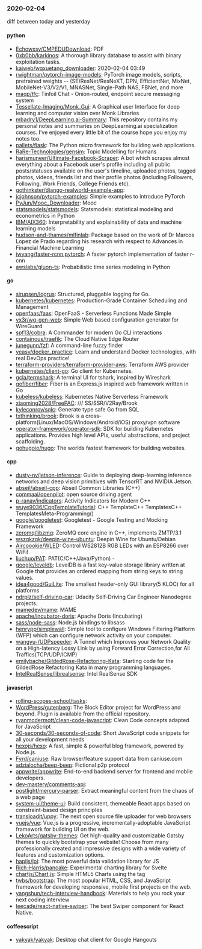 ### 2020-02-04
diff between today and yesterday

#### python
* [Echowxsy/CMPEDUDownload](https://github.com/Echowxsy/CMPEDUDownload): PDF
* [0xb0bb/karkinos](https://github.com/0xb0bb/karkinos): A thorough library database to assist with binary exploitation tasks.
* [kajweb/wqxuetang_downloader](https://github.com/kajweb/wqxuetang_downloader):  2020-02-04 03:49
* [rwightman/pytorch-image-models](https://github.com/rwightman/pytorch-image-models): PyTorch image models, scripts, pretrained weights -- (SE)ResNet/ResNeXT, DPN, EfficientNet, MixNet, MobileNet-V3/V2/V1, MNASNet, Single-Path NAS, FBNet, and more
* [maqp/tfc](https://github.com/maqp/tfc): Tinfoil Chat - Onion-routed, endpoint secure messaging system
* [Tessellate-Imaging/Monk_Gui](https://github.com/Tessellate-Imaging/Monk_Gui): A Graphical user Interface for deep learning and computer vision over Monk Libraries
* [mbadry1/DeepLearning.ai-Summary](https://github.com/mbadry1/DeepLearning.ai-Summary): This repository contains my personal notes and summaries on DeepLearning.ai specialization courses. I've enjoyed every little bit of the course hope you enjoy my notes too.
* [pallets/flask](https://github.com/pallets/flask): The Python micro framework for building web applications.
* [RaRe-Technologies/gensim](https://github.com/RaRe-Technologies/gensim): Topic Modelling for Humans
* [harismuneer/Ultimate-Facebook-Scraper](https://github.com/harismuneer/Ultimate-Facebook-Scraper):  A bot which scrapes almost everything about a Facebook user's profile including all public posts/statuses available on the user's timeline, uploaded photos, tagged photos, videos, friends list and their profile photos (including Followers, Following, Work Friends, College Friends etc).
* [gothinkster/django-realworld-example-app](https://github.com/gothinkster/django-realworld-example-app): 
* [jcjohnson/pytorch-examples](https://github.com/jcjohnson/pytorch-examples): Simple examples to introduce PyTorch
* [PyJun/Mooc_Downloader](https://github.com/PyJun/Mooc_Downloader): Mooc
* [statsmodels/statsmodels](https://github.com/statsmodels/statsmodels): Statsmodels: statistical modeling and econometrics in Python
* [IBM/AIX360](https://github.com/IBM/AIX360): Interpretability and explainability of data and machine learning models
* [hudson-and-thames/mlfinlab](https://github.com/hudson-and-thames/mlfinlab): Package based on the work of Dr Marcos Lopez de Prado regarding his research with respect to Advances in Financial Machine Learning
* [jwyang/faster-rcnn.pytorch](https://github.com/jwyang/faster-rcnn.pytorch): A faster pytorch implementation of faster r-cnn
* [awslabs/gluon-ts](https://github.com/awslabs/gluon-ts): Probabilistic time series modeling in Python

#### go
* [sirupsen/logrus](https://github.com/sirupsen/logrus): Structured, pluggable logging for Go.
* [kubernetes/kubernetes](https://github.com/kubernetes/kubernetes): Production-Grade Container Scheduling and Management
* [openfaas/faas](https://github.com/openfaas/faas): OpenFaaS - Serverless Functions Made Simple
* [vx3r/wg-gen-web](https://github.com/vx3r/wg-gen-web): Simple Web based configuration generator for WireGuard
* [spf13/cobra](https://github.com/spf13/cobra): A Commander for modern Go CLI interactions
* [containous/traefik](https://github.com/containous/traefik): The Cloud Native Edge Router
* [junegunn/fzf](https://github.com/junegunn/fzf):  A command-line fuzzy finder
* [yeasy/docker_practice](https://github.com/yeasy/docker_practice): Learn and understand Docker technologies, with real DevOps practice!
* [terraform-providers/terraform-provider-aws](https://github.com/terraform-providers/terraform-provider-aws): Terraform AWS provider
* [kubernetes/client-go](https://github.com/kubernetes/client-go): Go client for Kubernetes.
* [gcla/termshark](https://github.com/gcla/termshark): A terminal UI for tshark, inspired by Wireshark
* [gofiber/fiber](https://github.com/gofiber/fiber):  Fiber is an Express.js inspired web framework written in Go 
* [kubeless/kubeless](https://github.com/kubeless/kubeless): Kubernetes Native Serverless Framework
* [xiaoming2028/FreePAC](https://github.com/xiaoming2028/FreePAC): /// SS/SSR/V2Ray/Brook 
* [kyleconroy/sqlc](https://github.com/kyleconroy/sqlc): Generate type safe Go from SQL
* [txthinking/brook](https://github.com/txthinking/brook): Brook is a cross-platform(Linux/MacOS/Windows/Android/iOS) proxy/vpn software
* [operator-framework/operator-sdk](https://github.com/operator-framework/operator-sdk): SDK for building Kubernetes applications. Provides high level APIs, useful abstractions, and project scaffolding.
* [gohugoio/hugo](https://github.com/gohugoio/hugo): The worlds fastest framework for building websites.

#### cpp
* [dusty-nv/jetson-inference](https://github.com/dusty-nv/jetson-inference): Guide to deploying deep-learning inference networks and deep vision primitives with TensorRT and NVIDIA Jetson.
* [abseil/abseil-cpp](https://github.com/abseil/abseil-cpp): Abseil Common Libraries (C++)
* [commaai/openpilot](https://github.com/commaai/openpilot): open source driving agent
* [p-ranav/indicators](https://github.com/p-ranav/indicators): Activity Indicators for Modern C++
* [wuye9036/CppTemplateTutorial](https://github.com/wuye9036/CppTemplateTutorial): C++ TemplateC++ TemplatesC++ TemplatesMeta-Programming()
* [google/googletest](https://github.com/google/googletest): Googletest - Google Testing and Mocking Framework
* [zeromq/libzmq](https://github.com/zeromq/libzmq): ZeroMQ core engine in C++, implements ZMTP/3.1
* [wszqkzqk/deepin-wine-ubuntu](https://github.com/wszqkzqk/deepin-wine-ubuntu): Deepin Wine for Ubuntu/Debian
* [Aircoookie/WLED](https://github.com/Aircoookie/WLED): Control WS2812B RGB LEDs with an ESP8266 over WiFi!
* [liuchuo/PAT](https://github.com/liuchuo/PAT):  PAT(C/C++/Java/Python) - 
* [google/leveldb](https://github.com/google/leveldb): LevelDB is a fast key-value storage library written at Google that provides an ordered mapping from string keys to string values.
* [idea4good/GuiLite](https://github.com/idea4good/GuiLite): The smallest header-only GUI library(5 KLOC) for all platforms
* [ndrplz/self-driving-car](https://github.com/ndrplz/self-driving-car): Udacity Self-Driving Car Engineer Nanodegree projects.
* [mamedev/mame](https://github.com/mamedev/mame): MAME
* [apache/incubator-doris](https://github.com/apache/incubator-doris): Apache Doris (Incubating)
* [sass/node-sass](https://github.com/sass/node-sass):  Node.js bindings to libsass
* [henrypp/simplewall](https://github.com/henrypp/simplewall): Simple tool to configure Windows Filtering Platform (WFP) which can configure network activity on your computer.
* [wangyu-/UDPspeeder](https://github.com/wangyu-/UDPspeeder): A Tunnel which Improves your Network Quality on a High-latency Lossy Link by using Forward Error Correction,for All Traffics(TCP/UDP/ICMP)
* [emilybache/GildedRose-Refactoring-Kata](https://github.com/emilybache/GildedRose-Refactoring-Kata): Starting code for the GildedRose Refactoring Kata in many programming languages.
* [IntelRealSense/librealsense](https://github.com/IntelRealSense/librealsense): Intel RealSense SDK

#### javascript
* [rolling-scopes-school/tasks](https://github.com/rolling-scopes-school/tasks): 
* [WordPress/gutenberg](https://github.com/WordPress/gutenberg): The Block Editor project for WordPress and beyond. Plugin is available from the official repository.
* [ryanmcdermott/clean-code-javascript](https://github.com/ryanmcdermott/clean-code-javascript):  Clean Code concepts adapted for JavaScript
* [30-seconds/30-seconds-of-code](https://github.com/30-seconds/30-seconds-of-code): Short JavaScript code snippets for all your development needs
* [hexojs/hexo](https://github.com/hexojs/hexo): A fast, simple & powerful blog framework, powered by Node.js.
* [Fyrd/caniuse](https://github.com/Fyrd/caniuse): Raw browser/feature support data from caniuse.com
* [adzialocha/beep-beep](https://github.com/adzialocha/beep-beep): Fictional p2p protocol
* [appwrite/appwrite](https://github.com/appwrite/appwrite): End-to-end backend server for frontend and mobile developers. 
* [dev-mastery/comments-api](https://github.com/dev-mastery/comments-api): 
* [postlight/mercury-parser](https://github.com/postlight/mercury-parser):  Extract meaningful content from the chaos of a web page
* [system-ui/theme-ui](https://github.com/system-ui/theme-ui): Build consistent, themeable React apps based on constraint-based design principles
* [transloadit/uppy](https://github.com/transloadit/uppy): The next open source file uploader for web browsers 
* [vuejs/vue](https://github.com/vuejs/vue):  Vue.js is a progressive, incrementally-adoptable JavaScript framework for building UI on the web.
* [LekoArts/gatsby-themes](https://github.com/LekoArts/gatsby-themes): Get high-quality and customizable Gatsby themes to quickly bootstrap your website! Choose from many professionally created and impressive designs with a wide variety of features and customization options.
* [hapijs/joi](https://github.com/hapijs/joi): The most powerful data validation library for JS
* [Rich-Harris/pancake](https://github.com/Rich-Harris/pancake): Experimental charting library for Svelte
* [chartjs/Chart.js](https://github.com/chartjs/Chart.js): Simple HTML5 Charts using the <canvas> tag
* [twbs/bootstrap](https://github.com/twbs/bootstrap): The most popular HTML, CSS, and JavaScript framework for developing responsive, mobile first projects on the web.
* [yangshun/tech-interview-handbook](https://github.com/yangshun/tech-interview-handbook):  Materials to help you rock your next coding interview
* [leecade/react-native-swiper](https://github.com/leecade/react-native-swiper): The best Swiper component for React Native.

#### coffeescript
* [yakyak/yakyak](https://github.com/yakyak/yakyak): Desktop chat client for Google Hangouts
